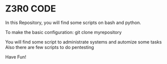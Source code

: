 # Z3R0 CODE
In this Repository, you will find some scripts on bash and python.

To make the basic configuration:
git clone myrepository

You will find some script to administrate systems and automize some tasks
Also there are few scripts to do pentesting

Have Fun!
